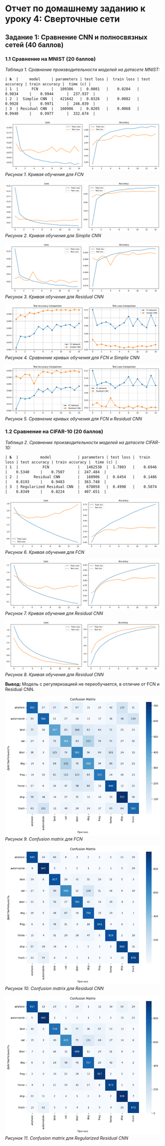 # Отчет по домашнему заданию к уроку 4: Сверточные сети

## Задание 1: Сравнение CNN и полносвязных сетей (40 баллов)

### 1.1 Сравнение на MNIST (20 баллов)

*Таблица 1. Сравнение производительности моделей на датасете MNIST:*
```
| №  |     model     | parameters | test loss |  train loss | test accuracy | train accuracy |  time (c) |
| 1  |      FCN      |   109386   |  0.0801   |    0.0204   |    0.9834     |    0.9944      |  237.937  |
| 2  |  Simplie СNN  |   421642   |  0.0326   |    0.0082   |    0.9928     |    0.9971      |  246.039  |     
| 3  | Residual CNN  |   160906   |  0.0205   |    0.0068   |    0.9940     |    0.9977      |  332.674  |                                  
```

![FCNModelLearningCurveOnMNIST.png](/lesson4-homework/plots/FCNModelLearningCurveOnMNIST.png)
*Рисунок 1. Кривая обучения для FCN*

![SimplieCNNModelLearningCurveOnMNIST.png](/lesson4-homework/plots/SimplieCNNModelLearningCurveOnMNIST.png)
*Рисунок 2. Кривая обучения для Simplie СNN*

![ResidualCNNModelLearningCurveOnMNIST.png](/lesson4-homework/plots/ResidualCNNModelLearningCurveOnMNIST.png)
*Рисунок 3. Кривая обучения для Residual CNN*

![CompareFCNAndSimplieCNNOnTest.png](/lesson4-homework/plots/CompareFCNAndSimplieCNNOnTest.png)
*Рисунок 4. Сравнение кривых обучения для FCN и Simplie CNN*

![CompareFCNAndResidualCNNOnTest.png](/lesson4-homework/plots/CompareFCNAndResidualCNNOnTest.png)
*Рисунок 5. Сравнение кривых обучения для FCN и Residual CNN*


### 1.2 Сравнение на CIFAR-10 (20 баллов)

*Таблица 2. Сравнение производительности моделей на датасете CIFAR-10:*
```
| №  |          model            | parameters | test loss |  train loss | test accuracy | train accuracy |  time (c) |
| 1  |           FCN             |   1462538  |  1.7803   |    0.6946   |    0.5340     |    0.7507      |  247.484  |
| 2  |       Residual CNN        |   160906   |  0.6454   |    0.1486   |    0.8193     |    0.9483      |  363.748  |     
| 3  | Regularized Residual CNN  |   678058   |  0.4998   |    0.5074   |    0.8349     |    0.8224      |  407.651  | 
```

![FCNModelLearningCurveOnCIFAR-10.png](/lesson4-homework/plots/FCNModelLearningCurveOnCIFAR-10.png)
*Рисунок 6. Кривая обучения для FCN*

![ResidualCNNModelLearningCurveOnCIFAR-10.png](/lesson4-homework/plots/ResidualCNNModelLearningCurveOnCIFAR-10.png)
*Рисунок 7. Кривая обучения для Residual CNN*

![/RegularizedResidualCNNModelLearningCurveOnCIFAR-10.png](/lesson4-homework/plots/RegularizedResidualCNNModelLearningCurveOnCIFAR-10.png)
*Рисунок 8. Кривая обучения для Residual CNN*

**Вывод:** Модель с регуляризацией не переобучается, в отличие от FCN и Residual CNN.

![ConfusionMatrixForFCNOnCIFAR-10.png](/lesson4-homework/plots/ConfusionMatrixForFCNOnCIFAR-10.png)
*Рисунок 9. Confusion matrix для FCN*

![ConfusionMatrixForResidualCNNOnCIFAR-10.png](/lesson4-homework/plots/ConfusionMatrixForResidualCNNOnCIFAR-10.png)
*Рисунок 10. Confusion matrix для Residual CNN*

![ConfusionMatrixForRegularizedResidualCNNOnCIFAR-10.png](/lesson4-homework/plots/ConfusionMatrixForRegularizedResidualCNNOnCIFAR-10.png)
*Рисунок 11. Confusion matrix для Regularized Residual CNN*
